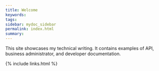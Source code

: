```yaml
---
title: Welcome
keywords:
tags:
sidebar: mydoc_sidebar
permalink: index.html
summary:
---
```


This site showcases my technical writing. It contains examples of API, business administrator, and developer documentation.

{% include links.html %}
